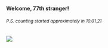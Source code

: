 #### Welcome, 77th stranger!

###### <sup>P.S. counting started approximately in 10.01.21</sup>

<img src="https://kraftwerk28.pp.ua/vcnt.png"></img>
